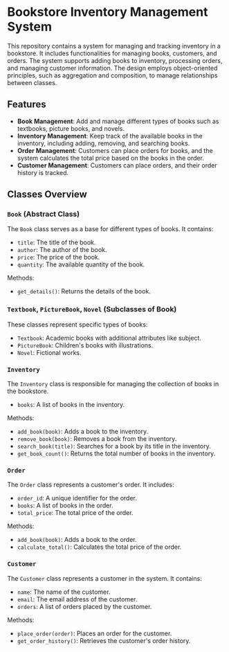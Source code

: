 # Bookstore Inventory Management System

This repository contains a system for managing and tracking inventory in a bookstore. It includes functionalities for managing books, customers, and orders. The system supports adding books to inventory, processing orders, and managing customer information. The design employs object-oriented principles, such as aggregation and composition, to manage relationships between classes.

## Features

- **Book Management**: Add and manage different types of books such as textbooks, picture books, and novels.
- **Inventory Management**: Keep track of the available books in the inventory, including adding, removing, and searching books.
- **Order Management**: Customers can place orders for books, and the system calculates the total price based on the books in the order.
- **Customer Management**: Customers can place orders, and their order history is tracked.

## Classes Overview

### `Book` (Abstract Class)
The `Book` class serves as a base for different types of books. It contains:
- `title`: The title of the book.
- `author`: The author of the book.
- `price`: The price of the book.
- `quantity`: The available quantity of the book.

Methods:
- `get_details()`: Returns the details of the book.

### `Textbook`, `PictureBook`, `Novel` (Subclasses of Book)
These classes represent specific types of books:
- `Textbook`: Academic books with additional attributes like subject.
- `PictureBook`: Children's books with illustrations.
- `Novel`: Fictional works.

### `Inventory`
The `Inventory` class is responsible for managing the collection of books in the bookstore.
- `books`: A list of books in the inventory.

Methods:
- `add_book(book)`: Adds a book to the inventory.
- `remove_book(book)`: Removes a book from the inventory.
- `search_book(title)`: Searches for a book by its title in the inventory.
- `get_book_count()`: Returns the total number of books in the inventory.

### `Order`
The `Order` class represents a customer's order. It includes:
- `order_id`: A unique identifier for the order.
- `books`: A list of books in the order.
- `total_price`: The total price of the order.

Methods:
- `add_book(book)`: Adds a book to the order.
- `calculate_total()`: Calculates the total price of the order.

### `Customer`
The `Customer` class represents a customer in the system. It contains:
- `name`: The name of the customer.
- `email`: The email address of the customer.
- `orders`: A list of orders placed by the customer.

Methods:
- `place_order(order)`: Places an order for the customer.
- `get_order_history()`: Retrieves the customer's order history.
